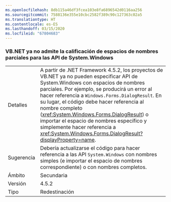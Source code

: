 ```yaml
---
ms.openlocfilehash: 8db115a46df3fcea103e8fa6896542d0116aa256
ms.sourcegitcommit: 7588136e355e10cbc2582f389c90c127363c02a5
ms.translationtype: HT
ms.contentlocale: es-ES
ms.lasthandoff: 03/15/2020
ms.locfileid: "67804683"
---
```

### <a name="vbnet-no-longer-supports-partial-namespace-qualification-for-systemwindows-apis"></a>VB.NET ya no admite la calificación de espacios de nombres parciales para las API de System.Windows

|   |   |
|---|---|
|Detalles|A partir de .NET Framework 4.5.2, los proyectos de VB.NET ya no pueden especificar API de System.Windows con espacios de nombres parciales. Por ejemplo, se producirá un error al hacer referencia a <code>Windows.Forms.DialogResult</code>. En su lugar, el código debe hacer referencia al nombre completo (<xref:System.Windows.Forms.DialogResult>) o importar el espacio de nombres específico y simplemente hacer referencia a <xref:System.Windows.Forms.DialogResult?displayProperty=name>.|
|Sugerencia|Debería actualizarse el código para hacer referencia a las API <code>System.Windows</code> con nombres simples (e importar el espacio de nombres correspondiente) o con nombres completos.|
|Ámbito|Secundaria|
|Versión|4.5.2|
|Tipo|Redestinación|
